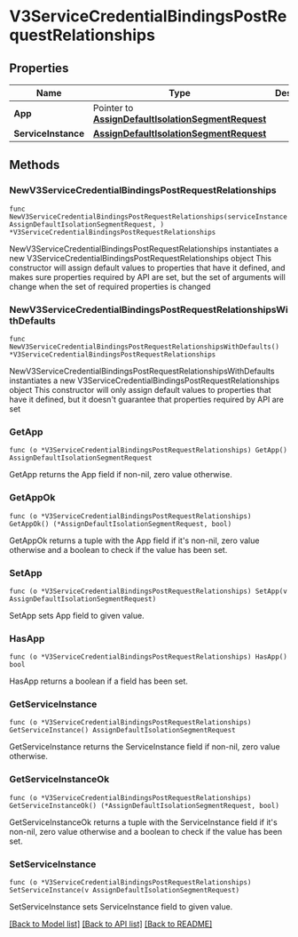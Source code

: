 # V3ServiceCredentialBindingsPostRequestRelationships

## Properties

Name | Type | Description | Notes
------------ | ------------- | ------------- | -------------
**App** | Pointer to [**AssignDefaultIsolationSegmentRequest**](AssignDefaultIsolationSegmentRequest.md) |  | [optional] 
**ServiceInstance** | [**AssignDefaultIsolationSegmentRequest**](AssignDefaultIsolationSegmentRequest.md) |  | 

## Methods

### NewV3ServiceCredentialBindingsPostRequestRelationships

`func NewV3ServiceCredentialBindingsPostRequestRelationships(serviceInstance AssignDefaultIsolationSegmentRequest, ) *V3ServiceCredentialBindingsPostRequestRelationships`

NewV3ServiceCredentialBindingsPostRequestRelationships instantiates a new V3ServiceCredentialBindingsPostRequestRelationships object
This constructor will assign default values to properties that have it defined,
and makes sure properties required by API are set, but the set of arguments
will change when the set of required properties is changed

### NewV3ServiceCredentialBindingsPostRequestRelationshipsWithDefaults

`func NewV3ServiceCredentialBindingsPostRequestRelationshipsWithDefaults() *V3ServiceCredentialBindingsPostRequestRelationships`

NewV3ServiceCredentialBindingsPostRequestRelationshipsWithDefaults instantiates a new V3ServiceCredentialBindingsPostRequestRelationships object
This constructor will only assign default values to properties that have it defined,
but it doesn't guarantee that properties required by API are set

### GetApp

`func (o *V3ServiceCredentialBindingsPostRequestRelationships) GetApp() AssignDefaultIsolationSegmentRequest`

GetApp returns the App field if non-nil, zero value otherwise.

### GetAppOk

`func (o *V3ServiceCredentialBindingsPostRequestRelationships) GetAppOk() (*AssignDefaultIsolationSegmentRequest, bool)`

GetAppOk returns a tuple with the App field if it's non-nil, zero value otherwise
and a boolean to check if the value has been set.

### SetApp

`func (o *V3ServiceCredentialBindingsPostRequestRelationships) SetApp(v AssignDefaultIsolationSegmentRequest)`

SetApp sets App field to given value.

### HasApp

`func (o *V3ServiceCredentialBindingsPostRequestRelationships) HasApp() bool`

HasApp returns a boolean if a field has been set.

### GetServiceInstance

`func (o *V3ServiceCredentialBindingsPostRequestRelationships) GetServiceInstance() AssignDefaultIsolationSegmentRequest`

GetServiceInstance returns the ServiceInstance field if non-nil, zero value otherwise.

### GetServiceInstanceOk

`func (o *V3ServiceCredentialBindingsPostRequestRelationships) GetServiceInstanceOk() (*AssignDefaultIsolationSegmentRequest, bool)`

GetServiceInstanceOk returns a tuple with the ServiceInstance field if it's non-nil, zero value otherwise
and a boolean to check if the value has been set.

### SetServiceInstance

`func (o *V3ServiceCredentialBindingsPostRequestRelationships) SetServiceInstance(v AssignDefaultIsolationSegmentRequest)`

SetServiceInstance sets ServiceInstance field to given value.



[[Back to Model list]](../README.md#documentation-for-models) [[Back to API list]](../README.md#documentation-for-api-endpoints) [[Back to README]](../README.md)


